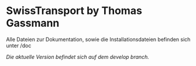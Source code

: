 # SwissTransport by Thomas Gassmann
Alle Dateien zur Dokumentation, sowie die Installationsdateien befinden sich unter /doc


*Die aktuelle Version befindet sich auf dem develop branch.*
